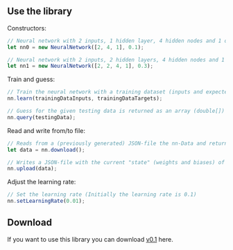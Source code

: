 ## Use the library

Constructors:
```js
// Neural network with 2 inputs, 1 hidden layer, 4 hidden nodes and 1 output
let nn0 = new NeuralNetwork([2, 4, 1], 0.1);

// Neural network with 2 inputs, 2 hidden layers, 4 hidden nodes and 1 output
let nn1 = new NeuralNetwork([2, 2, 4, 1], 0.3);
```

Train and guess:
```js
// Train the neural network with a training dataset (inputs and expected outputs)
nn.learn(trainingDataInputs, trainingDataTargets);

// Guess for the given testing data is returned as an array (double[])
nn.query(testingData);
```

Read and write from/to file:
```js
// Reads from a (previously generated) JSON-file the nn-Data and returns a NeuralNetwork-object
let data = nn.download();

// Writes a JSON-file with the current "state" (weights and biases) of the NN
nn.upload(data);
```
Adjust the learning rate:
```js
// Set the learning rate (Initially the learning rate is 0.1)
nn.setLearningRate(0.01);
```
## Download

If you want to use this library you can download [v0.1](https://github.com/notshekhar/neuralnet) here.
